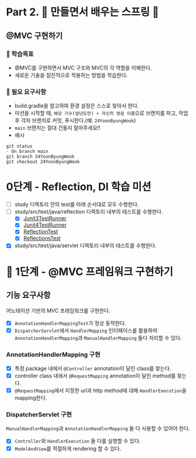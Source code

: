 # Part 2. :leaves: 만들면서 배우는 스프링 :leaves:

## @MVC 구현하기

### :mag_right: 학습목표
- @MVC를 구현하면서 MVC 구조와 MVC의 각 역할을 이해한다.
- 새로운 기술을 점진적으로 적용하는 방법을 학습한다.

### :rocket: 필요 요구사항
- build.gradle을 참고하여 환경 설정은 스스로 찾아서 한다.
- 미션을 시작할 때, `해당 기수(앞년도만) + 자신의 영문 이름`으로 브랜치를 파고, 작업 후 각자 브랜치로 커밋, 푸시한다.(예: `24YoonByungWook`)
- `main` 브랜치는 절대 건들지 말아주세요!!
- 예시
```text
git status
- On branch main
git branch 24YoonByungWook
git checkout 24YoonByungWook
```

# 0단계 - Reflection, DI 학습 미션
+ [ ] study 디렉토리 안의 test를 아래 순서대로 모두 수행한다.
+ [ ] study/src/test/java/reflection 디렉토리 내부의 테스트를 수행한다.
   + [x] [Junit3TestRunner](study/src/test/java/reflection/Junit3TestRunner.java)
   + [x] [Junit4TestRunner](study/src/test/java/reflection/Junit4TestRunner.java)
   + [x] [ReflectionTest](study/src/test/java/reflection/ReflectionTest.java)
   + [x] [ReflectionsTest](study/src/test/java/reflection/ReflectionsTest.java)
+ [x] study/src/test/java/servlet 디렉토리 내부의 테스트를 수행한다.

# 🚀 1단계 - @MVC 프레임워크 구현하기

## 기능 요구사항
어노테이션 기반의 MVC 프레임워크를 구현한다.
- [x] `AnnotationHandlerMappingTest`가 정상 동작한다.
- [x] `DispatcherServlet`에서 `HandlerMapping` 인터페이스를 활용하여 `AnnotationHandlerMapping`과 `ManualHandlerMapping` 둘다 처리할 수 있다.

### AnnotationHandlerMapping 구현
- [x] 특정 package 내에서 `@Controller` annotation이 달린 class를 찾는다.
- [x] controller class 내에서 `@RequestMapping` annotation이 달린 method를 찾는다.
- [x] `@RequestMapping`에서 지정한 url과 http method에 대해 `HandlerExecution`을 mapping한다.

### DispatcherServlet 구현
`ManualHandlerMapping`과 `AnnotationHandlerMapping` 둘 다 사용할 수 있어야 한다.
- [x] `Controller`와 `HandlerExecution` 둘 다를 실행할 수 있다.
- [x] `ModelAndView`를 적절하게 rendering 할 수 있다.